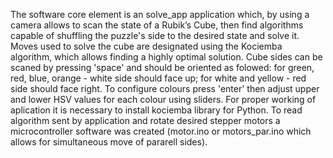 The software core element is an solve_app application which, by using a camera allows to scan the state of a Rubik’s Cube, then find algorithms capable of shuffling the puzzle's side to the desired state and solve it. Moves used to solve the cube are designated using the Kociemba algorithm, which allows finding a highly optimal solution. Cube sides can be scaned by pressing 'space' and should be oriented as folowed: for green, red, blue, orange - white side should face up; for white and yellow - red side should face right. To configure colours press 'enter' then adjust upper and lower HSV values for each colour using sliders. For proper working of aplication it is necessary to install kociemba library for Python.
To read algorithm sent by application and rotate desired stepper motors a microcontroller software was created (motor.ino or motors_par.ino which allows for simultaneous move of pararell sides).
